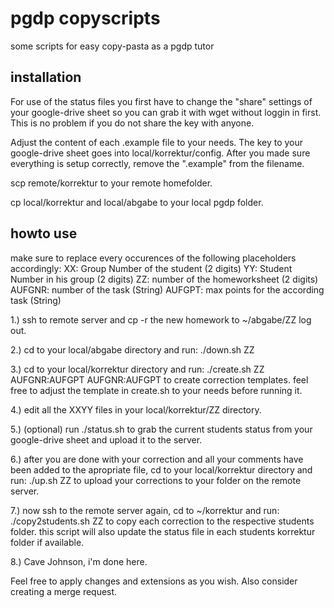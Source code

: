 pgdp copyscripts
================

some scripts for easy copy-pasta as a pgdp tutor


installation
------------
For use of the status files you first have to change the "share" settings of your google-drive sheet so you can grab it with wget without loggin in first. This is no problem if you do not share the key with anyone.

Adjust the content of each .example file to your needs.
The key to your google-drive sheet goes into local/korrektur/config.
After you made sure everything is setup correctly, remove the ".example" from the filename.

scp remote/korrektur to your remote homefolder.

cp local/korrektur and local/abgabe to your local pgdp folder.


howto use
---------

make sure to replace every occurences of the following placeholders accordingly:
    XX: Group Number of the student (2 digits)
    YY: Student Number in his group (2 digits)
    ZZ: number of the homeworksheet (2 digits)
    AUFGNR: number of the task (String)
    AUFGPT: max points for the according task (String)

1.) ssh to remote server and cp -r the new homework to
    ~/abgabe/ZZ
	log out.

2.) cd to your local/abgabe directory and run:
   ./down.sh ZZ

3.) cd to your local/korrektur directory and run:
    ./create.sh ZZ AUFGNR:AUFGPT AUFGNR:AUFGPT
	to create correction templates. feel free to adjust the template in create.sh to your needs before running it.

4.) edit all the XXYY files in your local/korrektur/ZZ directory.

5.) (optional) run
    ./status.sh
    to grab the current students status from your google-drive sheet and upload it to the server.

6.) after you are done with your correction and all your comments have been added to the apropriate file, cd to your local/korrektur directory and run:
    ./up.sh ZZ
	to upload your corrections to your folder on the remote server.

7.) now ssh to the remote server again, cd to ~/korrektur and run:
    ./copy2students.sh ZZ
	to copy each correction to the respective students folder.
    this script will also update the status file in each students korrektur folder if available.

8.) Cave Johnson, i'm done here.


Feel free to apply changes and extensions as you wish. Also consider creating a merge request.
